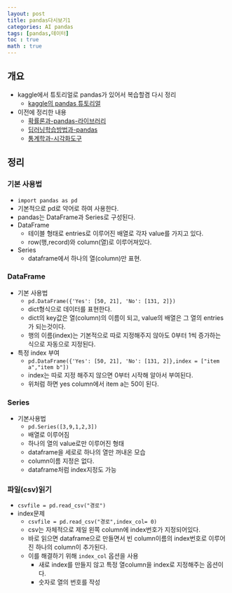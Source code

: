```yaml
---
layout: post
title: pandas다시보기1
categories: AI pandas
tags: [pandas,데이터]
toc : true
math : true
---
```


## 개요
- kaggle에서 튜토리얼로 pandas가 있어서 복습할겸 다시 정리
  - [kaggle의 pandas 튜토리얼](https://www.kaggle.com/learn/pandas)
- 이전에 정리한 내용
  - [확률론과-pandas-라이브러리](https://deokisys.github.io/ai/boost/2021/01/28/9.%ED%99%95%EB%A5%A0%EB%A1%A0%EA%B3%BC-pandas-%EB%9D%BC%EC%9D%B4%EB%B8%8C%EB%9F%AC%EB%A6%AC.html)
  - [딥러닝학습방법과-pandas](https://deokisys.github.io/ai/boost/2021/01/27/8.%EB%94%A5%EB%9F%AC%EB%8B%9D%ED%95%99%EC%8A%B5%EB%B0%A9%EB%B2%95%EA%B3%BC-pandas.html)
  - [통계학과-시각화도구](https://deokisys.github.io/ai/boost/2021/01/29/10.%ED%86%B5%EA%B3%84%ED%95%99%EA%B3%BC-%EC%8B%9C%EA%B0%81%ED%99%94%EB%8F%84%EA%B5%AC.html)

## 정리

### 기본 사용법
- `import pandas as pd`
- 기본적으로 pd로 약어로 하여 사용한다.
- pandas는 DataFrame과 Series로 구성된다.
- DataFrame
  - 테이블 형태로 entries로 이루어진 배열로 각자 value를 가지고 있다.
  - row(행,record)와 column(열)로 이루어져있다.
- Series
  - dataframe에서 하나의 열(column)만 표현.


### DataFrame
- 기본 사용법
  - `pd.DataFrame({'Yes': [50, 21], 'No': [131, 2]})`
  - dict형식으로 데이터를 표현한다.
  - dict의 key값은 열(column)의 이름이 되고, value의 배열은 그 열의 entries가 되는것이다. 
  - 행의 이름(index)는 기본적으로 따로 지정해주지 않아도 0부터 1씩 증가하는 식으로 자동으로 지정된다.
- 특정 index 부여
  - `pd.DataFrame({'Yes': [50, 21], 'No': [131, 2]},index = ["item a","item b"])`
  - index는 따로 지정 해주지 않으면 0부터 시작해 알아서 부여된다.
  - 위처럼 하면 yes column에서 item a는 50이 된다.

### Series
- 기본사용법
  - `pd.Series([3,9,1,2,3])`
  - 배열로 이루어짐
  - 하나의 열의 value로만 이루어진 형태
  - dataframe을 세로로 하나의 열만 꺼내온 모습
  - column이름 지정은 없다.
  - dataframe처럼 index지정도 가능


### 파일(csv)읽기
- `csvfile = pd.read_csv("경로")`
- index문제
  - `csvfile = pd.read_csv("경로",index_col= 0)`
  - csv는 자체적으로 제일 왼쪽 column에 index번호가 지정되어있다.
  - 바로 읽으면 dataframe으로 만들면서 빈 column이름의 index번호로 이루어진 하나의 column이 추가된다.
  - 이를 해결하기 위해 `index_col` 옵션을 사용
    - 새로 index를 만들지 않고 특정 열column을 index로 지정해주는 옵션이다.
    - 숫자로 열의 번호를 작성
  